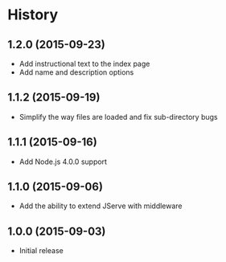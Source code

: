 
# History

## 1.2.0 (2015-09-23)

  * Add instructional text to the index page
  * Add name and description options

## 1.1.2 (2015-09-19)

  * Simplify the way files are loaded and fix sub-directory bugs

## 1.1.1 (2015-09-16)

  * Add Node.js 4.0.0 support

## 1.1.0 (2015-09-06)

  * Add the ability to extend JServe with middleware

## 1.0.0 (2015-09-03)

  * Initial release
